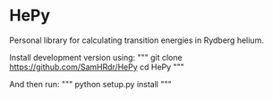 # HePy
Personal library for calculating transition energies in Rydberg helium. 

Install development version using:
"""
git clone https://github.com/SamHRdr/HePy
cd HePy
"""

And then run:
"""
python setup.py install
"""
